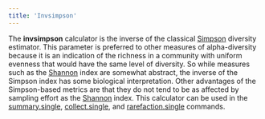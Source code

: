 ```yaml
---
title: 'Invsimpson'
---
```

The **invsimpson** calculator is the inverse of the
classical [Simpson](Simpson) diversity estimator. This
parameter is preferred to other measures of alpha-diversity because it
is an indication of the richness in a community with uniform evenness
that would have the same level of diversity. So while measures such as
the [Shannon](Shannon) index are somewhat abstract, the
inverse of the Simpson index has some biological interpretation. Other
advantages of the Simpson-based metrics are that they do not tend to be
as affected by sampling effort as the [Shannon](Shannon)
index. This calculator can be used in the
[summary.single](summary.single),
[collect.single](collect.single), and
[rarefaction.single](rarefaction.single) commands.
